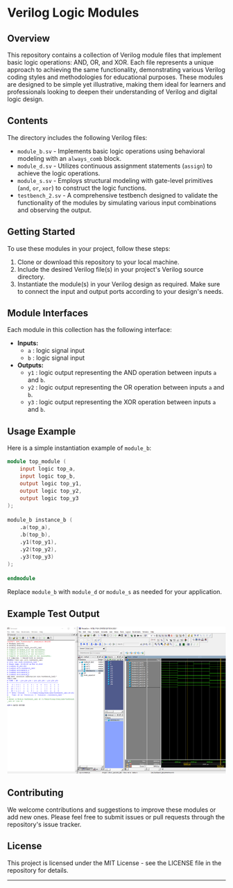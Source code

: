 # Verilog Logic Modules

## Overview

This repository contains a collection of Verilog module files that implement basic logic operations: AND, OR, and XOR. Each file represents a unique approach to achieving the same functionality, demonstrating various Verilog coding styles and methodologies for educational purposes. These modules are designed to be simple yet illustrative, making them ideal for learners and professionals looking to deepen their understanding of Verilog and digital logic design.

## Contents

The directory includes the following Verilog files:

- `module_b.sv` - Implements basic logic operations using behavioral modeling with an `always_comb` block.
- `module_d.sv` - Utilizes continuous assignment statements (`assign`) to achieve the logic operations.
- `module_s.sv` - Employs structural modeling with gate-level primitives (`and`, `or`, `xor`) to construct the logic functions.
- `testbench_2.sv` - A comprehensive testbench designed to validate the functionality of the modules by simulating various input combinations and observing the output.

## Getting Started

To use these modules in your project, follow these steps:

1. Clone or download this repository to your local machine.
2. Include the desired Verilog file(s) in your project's Verilog source directory.
3. Instantiate the module(s) in your Verilog design as required. Make sure to connect the input and output ports according to your design's needs.

## Module Interfaces

Each module in this collection has the following interface:

- **Inputs:**
    - `a` : logic signal input
    - `b` : logic signal input
- **Outputs:**
    - `y1` : logic output representing the AND operation between inputs `a` and `b`.
    - `y2` : logic output representing the OR operation between inputs `a` and `b`.
    - `y3` : logic output representing the XOR operation between inputs `a` and `b`.

## Usage Example

Here is a simple instantiation example of `module_b`:

```verilog
module top_module (
    input logic top_a,
    input logic top_b,
    output logic top_y1,
    output logic top_y2,
    output logic top_y3
);

module_b instance_b (
    .a(top_a),
    .b(top_b),
    .y1(top_y1),
    .y2(top_y2),
    .y3(top_y3)
);

endmodule
```

Replace `module_b` with `module_d` or `module_s` as needed for your application.

## Example Test Output

![Test Output](test_output.png)

## Contributing

We welcome contributions and suggestions to improve these modules or add new ones. Please feel free to submit issues or pull requests through the repository's issue tracker.

## License

This project is licensed under the MIT License - see the LICENSE file in the repository for details.

---
